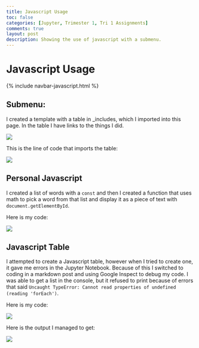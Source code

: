 ```yaml
---
title: Javascript Usage
toc: false
categories: [Jupyter, Trimester 1, Tri 1 Assignments]
comments: true
layout: post
description: Showing the use of javascript with a submenu.
---
```


# Javascript Usage

{% include navbar-javascript.html %}

## Submenu:

I created a template with a table in _includes, which I imported into this page. In the table I have links to the things I did.

![]({{site.baseurl}}/images/template.png)

This is the line of code that imports the table:

![]({{site.baseurl}}/images/imbed.png)

## Personal Javascript

I created a list of words with a `const` and then I created a function that uses math to pick a word from that list and display it as a piece of text with `document.getElementById`.

Here is my code:

![]({{site.baseurl}}/images/javascriptcode.png)

## Javascript Table

I attempted to create a Javascript table, however when I tried to create one, it gave me errors in the Jupyter Notebook. Because of this I switched to coding in a markdown post and using Google Inspect to debug my code. I was able to get a list in the console, but it refused to print because of errors that said `Uncaught TypeError: Cannot read properties of undefined (reading 'forEach')`.

Here is my code:

![]({{site.baseurl}}/images/personaljscode.png)

Here is the output I managed to get:

![]({{site.baseurl}}/images/output.png)